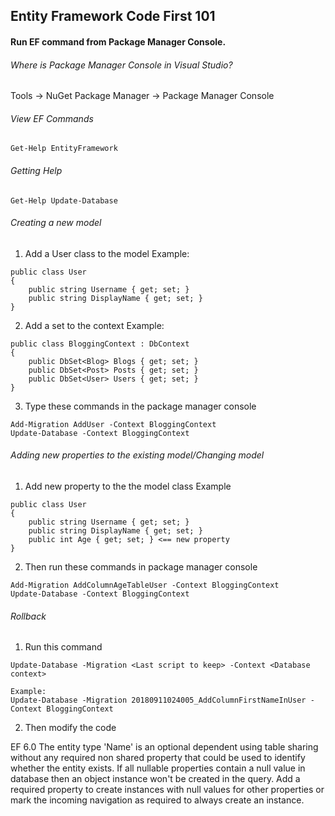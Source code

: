 ## Entity Framework Code First 101

#### Run EF command from Package Manager Console.

###### Where is Package Manager Console in Visual Studio?
Tools -> NuGet Package Manager -> Package Manager Console

###### View EF Commands
```
Get-Help EntityFramework
```

###### Getting Help
```
Get-Help Update-Database
```

###### Creating a new model
1. Add a User class to the model
Example:
```
public class User
{
    public string Username { get; set; }
    public string DisplayName { get; set; }
}
```
2. Add a set to the context
Example:
```
public class BloggingContext : DbContext
{
    public DbSet<Blog> Blogs { get; set; }
    public DbSet<Post> Posts { get; set; }
    public DbSet<User> Users { get; set; }
}
```
3. Type these commands in the package manager console
```
Add-Migration AddUser -Context BloggingContext
Update-Database -Context BloggingContext
```

###### Adding new properties to the existing model/Changing model
1.  Add new property to the the model class
Example
```
public class User
{
    public string Username { get; set; }
    public string DisplayName { get; set; }
    public int Age { get; set; } <== new property
}
```
2. Then run these commands in package manager console
```
Add-Migration AddColumnAgeTableUser -Context BloggingContext
Update-Database -Context BloggingContext
```

###### Rollback
1. Run this command
```
Update-Database -Migration <Last script to keep> -Context <Database context>

Example:
Update-Database -Migration 20180911024005_AddColumnFirstNameInUser -Context BloggingContext
```
2. Then modify the code



EF 6.0 
The entity type 'Name' is an optional dependent using table sharing without any required non shared property that could be used to identify whether the entity exists. If all nullable properties contain a null value in database then an object instance won't be created in the query. Add a required property to create instances with null values for other properties or mark the incoming navigation as required to always create an instance.